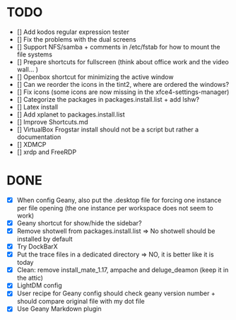 # TODO
- [] Add kodos regular expression tester
- [] Fix the problems with the dual screens
- [] Support NFS/samba + comments in /etc/fstab for how to mount the file systems
- [] Prepare shortcuts for fullscreen (think about office work and the video wall... )
- [] Openbox shortcut for minimizing the active window
- [] Can we reorder the icons in the tint2, where are ordered the windows?
- [] Fix icons (some icons are now missing in the xfce4-settings-manager)
- [] Categorize the packages in packages.install.list + add lshw?
- [] Latex install
- [] Add xplanet to packages.install.list
- [] Improve Shortcuts.md
- [] VirtualBox Frogstar install should not be a script but rather a documentation
- [] XDMCP
- [] xrdp and FreeRDP

# DONE
- [x] When config Geany, also put the .desktop file for forcing one instance per file opening (the one instance per workspace does not seem to work)
- [x] Geany shortcut for show/hide the sidebar?
- [x] Remove shotwell from packages.install.list => No shotwell should be installed by default
- [x] Try DockBarX
- [x] Put the trace files in a dedicated directory => NO, it is better like it is today
- [x] Clean: remove install_mate_1.17, ampache and deluge_deamon (keep it in the attic)
- [x] LightDM config
- [x] User recipe for Geany config should check geany version number + should compare original file with my dot file
- [x] Use Geany Markdown plugin
